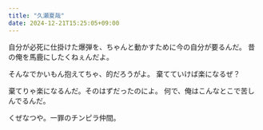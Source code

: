 ```yaml
---
title: "久瀬夏哉"
date: 2024-12-21T15:25:05+09:00
---
```


自分が必死に仕掛けた爆弾を、ちゃんと動かすために今の自分が要るんだ。
昔の俺を馬鹿にしたくねぇんだよ。

そんなでかいもん抱えてちゃ、的だろうがよ。
棄てていけば楽になるぜ？

棄てりゃ楽になるんだ。そのはずだったのによ。
何で、俺はこんなとこで苦しんでるんだ。


くぜなつや。一罪のチンピラ仲間。

